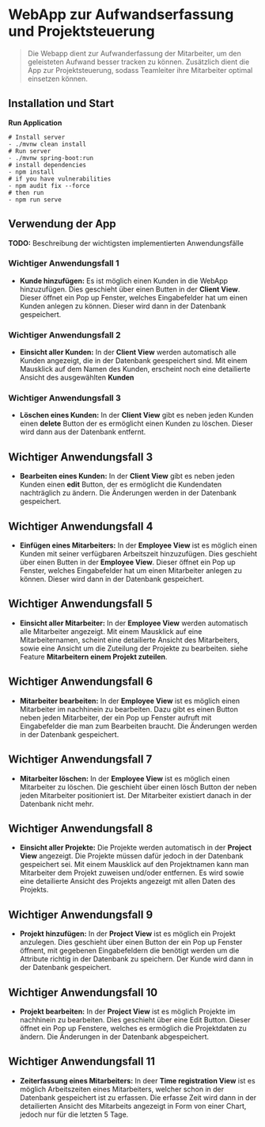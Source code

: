 # WebApp zur Aufwandserfassung und Projektsteuerung

> Die Webapp dient zur Aufwanderfassung der Mitarbeiter, um den geleisteten Aufwand besser tracken zu können. Zusätzlich dient die App zur Projektsteuerung, sodass Teamleiter ihre Mitarbeiter optimal einsetzen können.

## Installation und Start

**Run Application**
```
# Install server
- ./mvnw clean install
# Run server
- ./mvnw spring-boot:run
# install dependencies
- npm install
# if you have vulnerabilities
- npm audit fix --force
# then run
- npm run serve
```

## Verwendung der App

**TODO:** Beschreibung der wichtigsten implementierten Anwendungsfälle

### Wichtiger Anwendungsfall 1  
- **Kunde hinzufügen:** Es ist möglich einen Kunden in die WebApp hinzuzufügen. Dies geschieht über
  einen Butten in der **Client View**. Dieser öffnet ein Pop up Fenster, welches Eingabefelder
  hat um einen Kunden anlegen zu können. Dieser wird dann in der Datenbank gespeichert.  
  
### Wichtiger Anwendungsfall 2  
- **Einsicht aller Kunden:** In der **Client View** werden automatisch alle Kunden angezeigt, die in
  der Datenbank geespeichert sind. Mit einem Mausklick auf dem Namen des Kunden, erscheint noch
  eine detailierte Ansicht des ausgewählten **Kunden**  
  
### Wichtiger Anwendungsfall 3  
- **Löschen eines Kunden:** In der **Client View** gibt es neben jeden Kunden einen **delete** Button
  der es ermöglicht einen Kunden zu löschen. Dieser wird dann aus der Datenbank entfernt.  
  
## Wichtiger Anwendungsfall 3  
- **Bearbeiten eines Kunden:** In der **Client View** gibt es neben jeden Kunden einen **edit** Button,
  der es ermöglicht die Kundendaten nachträglich zu ändern. Die Änderungen werden in der Datenbank gespeichert.  
  
## Wichtiger Anwendungsfall 4  
- **Einfügen eines Mitarbeiters:** In der **Employee View** ist es möglich einen Kunden mit seiner verfügbaren
  Arbeitszeit hinzuzufügen. Dies geschieht über einen Butten in der **Employee View**. Dieser öffnet ein Pop up Fenster,
  welches Eingabefelder
  hat um einen Mitarbeiter anlegen zu können. Dieser wird dann in der Datenbank gespeichert.  
  
## Wichtiger Anwendungsfall 5  
- **Einsicht aller Mitarbeiter:** In der **Employee View** werden automatisch alle Mitarbeiter angezeigt. Mit einem Mausklick
  auf eine Mitarbeiternamen, scheint eine detailierte Ansicht des Mitarbeiters, sowie eine Ansicht um die Zuteilung der
  Projekte zu bearbeiten.
  siehe Feature **Mitarbeitern einem Projekt zuteilen**.  
  
## Wichtiger Anwendungsfall 6  
- **Mitarbeiter bearbeiten:** In der **Employee View** ist es möglich einen Mitarbeiter im nachhinein zu bearbeiten. Dazu
  gibt es einen Button neben jeden Mitarbeiter, der ein Pop up Fenster aufruft mit Eingabefelder die man zum Bearbeiten
  braucht. Die Änderungen werden in der Datenbank gespeichert.  
  
## Wichtiger Anwendungsfall 7  
- **Mitarbeiter löschen:** In der **Employee View** ist es möglich einen Mitarbeiter zu löschen. Die geschieht über
  einen lösch Button der neben jeden Mitarbeiter positioniert ist. Der Mitarbeiter existiert danach in der Datenbank
  nicht mehr.  
  
## Wichtiger Anwendungsfall 8
- **Einsicht aller Projekte:** Die Projekte werden automatisch in der **Project View** angezeigt. Die Projekte müssen dafür
  jedoch in der Datenbank gespeichert sei. Mit einem Mausklick auf den Projektnamen kann man Mitarbeiter dem Projekt zuweisen
  und/oder entfernen. Es wird sowie eine detailierte Ansicht des Projekts angezeigt mit allen Daten des Projekts.  
  
## Wichtiger Anwendungsfall 9  
- **Projekt hinzufügen:** In der **Project View** ist es möglich ein Projekt anzulegen. Dies geschieht über einen Button
  der ein Pop up Fenster öffnent, mit gegebenen Eingabefeldern die benötigt werden um die Attribute richtig in der Datenbank
  zu speichern. Der Kunde wird dann in der Datenbank gespeichert.  
  
## Wichtiger Anwendungsfall 10
- **Projekt bearbeiten:** In der **Project View** ist es möglich Projekte im nachhinein zu bearbeiten. Dies geschieht über eine Edit Button.
  Dieser öffnet ein Pop up Fenstere, welches es ermöglich die Projektdaten zu ändern. Die Änderungen in der Datenbank abgespeichert.  
  
## Wichtiger Anwendungsfall 11
- **Zeiterfassung eines Mitarbeiters:** In deer **Time registration View** ist es möglich Arbeitszeiten eines Mitarbeiters,
  welcher schon in der Datenbank gespeichert ist zu erfassen. Die erfasse Zeit wird dann in der detailierten Ansicht des Mitarbeits
  angezeigt in Form von einer Chart, jedoch nur für die letzten 5 Tage.